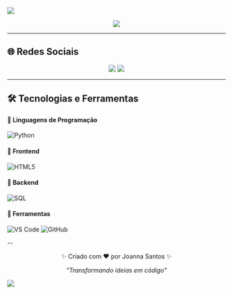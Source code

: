 <!-- Banner -->
<img src="https://capsule-render.vercel.app/api?type=waving&color=8A2BE2&height=200&section=header&text=🌸%20Joanna%20Santos%20🌸&fontSize=40&fontColor=fff&animation=fadeIn&fontAlignY=35"/>

<!-- Typing SVG -->
<p align="center">
  <a href="https://git.io/typing-svg">
    <img src="https://readme-typing-svg.herokuapp.com?font=Fira+Code&size=22&pause=1000&color=8A2BE2&center=true&vCenter=true&width=500&lines=💻+Desenvolvedora+Back-end;✨+Sempre+aprendendo+e+evoluindo;🚀+Apaixonada+por+tecnologia"/>
  </a>
</p>

---

## 🌐 Redes Sociais  
<p align="center">
  <a href="https://linkedin.com/in/SEULINKEDIN"><img src="https://www.linkedin.com/in/
joanna-santos-184542366
"/></a>
  <a href="mailto:joannasantossoouza4@gmail.com"><img src="https://img.shields.io/badge/Email-8A2BE2?style=for-the-badge&logo=gmail&logoColor=white"/></a>
</p>

---

## 🛠 Tecnologias e Ferramentas  

#### 🔹 Linguagens de Programação  
![Python](https://img.shields.io/badge/Python-8A2BE2?style=for-the-badge&logo=python&logoColor=white)

#### 🔹 Frontend  
![HTML5](https://img.shields.io/badge/HTML5-8A2BE2?style=for-the-badge&logo=html5&logoColor=white)

#### 🔹 Backend  
![SQL](https://img.shields.io/badge/SQL-8A2BE2?style=for-the-badge&logo=postgresql&logoColor=white)

#### 🔹 Ferramentas  
![VS Code](https://img.shields.io/badge/VS%20Code-8A2BE2?style=for-the-badge&logo=visualstudiocode&logoColor=white)
![GitHub](https://img.shields.io/badge/GitHub-8A2BE2?style=for-the-badge&logo=github&logoColor=white)

--

<p align="center">
✨ Criado com ❤️ por Joanna Santos ✨  
</p>

<p align="center"><i>"Transformando ideias em código"</i></p>

<img src="https://capsule-render.vercel.app/api?type=waving&color=8A2BE2&height=120&section=footer"/>
